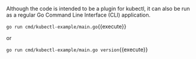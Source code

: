 Although the code is intended to be a plugin for kubectl, it can also be run as a regular Go Command Line Interface (CLI) application.

`go run cmd/kubectl-example/main.go`{{execute}}

or

`go run cmd/kubectl-example/main.go version`{{execute}}
